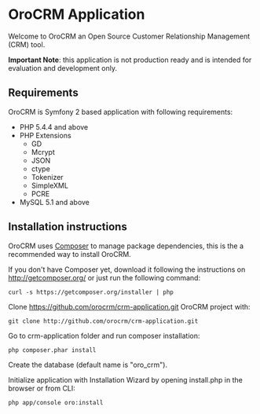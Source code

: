 # OroCRM Application

Welcome to OroCRM an Open Source Customer Relationship Management (CRM) tool.

**Important Note**: this application is not production ready and is intended for evaluation and development only.

## Requirements

OroCRM is Symfony 2 based application with following requirements:

* PHP 5.4.4 and above
* PHP Extensions
    * GD
    * Mcrypt
    * JSON
    * ctype
    * Tokenizer
    * SimpleXML
    * PCRE
* MySQL 5.1 and above

## Installation instructions

OroCRM uses [Composer][1] to manage package dependencies, this is the a recommended way to install OroCRM.

If you don't have Composer yet, download it following the instructions on http://getcomposer.org/
or just run the following command:

    curl -s https://getcomposer.org/installer | php

Clone https://github.com/orocrm/crm-application.git OroCRM project with:

    git clone http://github.com/orocrm/crm-application.git

Go to crm-application folder and run composer installation:

    php composer.phar install

Create the database (default name is "oro_crm").

Initialize application with Installation Wizard by opening install.php in the browser or from CLI:

    php app/console oro:install

[1]:  http://getcomposer.org/
